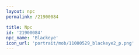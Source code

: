 ```yaml
---
layout: npc
permalink: /21900084

title: Npc
id: '21900084'
npc_name: 'Blackeye'
icon_url: 'portrait/mob/11000529_blackeye2_p.png'
---
```

